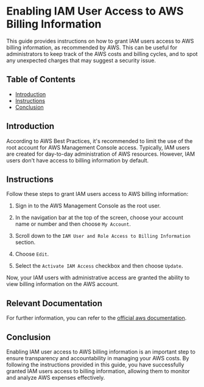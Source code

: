 # Enabling IAM User Access to AWS Billing Information

This guide provides instructions on how to grant IAM users access to AWS billing information, as recommended by AWS. This can be useful for administrators to keep track of the AWS costs and billing cycles, and to spot any unexpected charges that may suggest a security issue.

## Table of Contents

- [Introduction](#introduction)
- [Instructions](#instructions)
- [Conclusion](#conclusion)

## Introduction

According to AWS Best Practices, it's recommended to limit the use of the root account for AWS Management Console access. Typically, IAM users are created for day-to-day administration of AWS resources. However, IAM users don't have access to billing information by default. 

## Instructions

Follow these steps to grant IAM users access to AWS billing information:

1. Sign in to the AWS Management Console as the root user.

2. In the navigation bar at the top of the screen, choose your account name or number and then choose `My Account`.

3. Scroll down to the `IAM User and Role Access to Billing Information` section.

4. Choose `Edit`.

5. Select the `Activate IAM Access` checkbox and then choose `Update`.

Now, your IAM users with administrative access are granted the ability to view billing information on the AWS account.

## Relevant Documentation

For further information, you can refer to the [official aws documentation](https://docs.aws.amazon.com/awsaccountbilling/latest/aboutv2/control-access-billing.html#ControllingAccessWebsite-Permissions).

## Conclusion

Enabling IAM user access to AWS billing information is an important step to ensure transparency and accountability in managing your AWS costs. By following the instructions provided in this guide, you have successfully granted IAM users access to billing information, allowing them to monitor and analyze AWS expenses effectively.